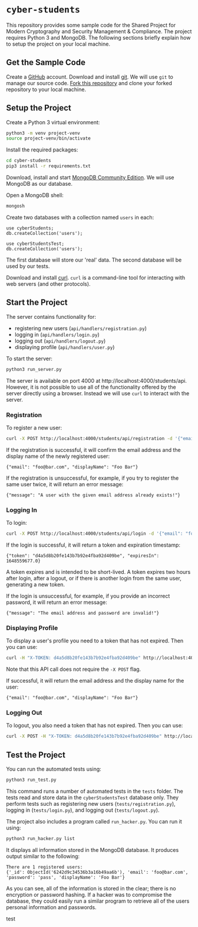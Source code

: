 # `cyber-students`

This repository provides some sample code for the Shared Project for
Modern Cryptography and Security Management & Compliance. The project
requires Python 3 and MongoDB. The following sections briefly explain
how to setup the project on your local machine.

## Get the Sample Code

Create a [GitHub](https://github.com) account. Download and install
[git](https://git-scm.com). We will use `git` to manage our source
code. [Fork this
repository](https://docs.github.com/en/get-started/quickstart/fork-a-repo)
and clone your forked repository to your local machine.

## Setup the Project

Create a Python 3 virtual environment:

```sh
python3 -m venv project-venv
source project-venv/bin/activate
```

Install the required packages:

```sh
cd cyber-students
pip3 install -r requirements.txt
```

Download, install and start [MongoDB Community
Edition](https://www.mongodb.com/docs/manual/installation). We will
use MongoDB as our database.

Open a MongoDB shell:

```sh
mongosh
```

Create two databases with a collection named `users` in each:

```
use cyberStudents;
db.createCollection('users');

use cyberStudentsTest;
db.createCollection('users');
```

The first database will store our 'real' data. The second database
will be used by our tests.

Download and install [curl](https://curl.se). `curl` is a command-line
tool for interacting with web servers (and other protocols).

## Start the Project

The server contains functionality for:

* registering new users (`api/handlers/registration.py`)
* logging in (`api/handlers/login.py`)
* logging out (`api/handlers/logout.py`)
* displaying profile (`api/handlers/user.py`)

To start the server:

```sh
python3 run_server.py
```

The server is available on port 4000 at
http://localhost:4000/students/api. However, it is not possible to use
all of the functionality offered by the server directly using a
browser. Instead we will use `curl` to interact with the server.

### Registration

To register a new user:

```sh
curl -X POST http://localhost:4000/students/api/registration -d '{"email": "foo@bar.com", "password": "pass", "displayName": "Foo Bar"}'
```

If the registration is successful, it will confirm the email address
and the display name of the newly registered user:

```
{"email": "foo@bar.com", "displayName": "Foo Bar"}
```

If the registration is unsuccessful, for example, if you try to
register the same user twice, it will return an error message:

```
{"message": "A user with the given email address already exists!"}
```

### Logging In

To login:

```sh
curl -X POST http://localhost:4000/students/api/login -d '{"email": "foo@bar.com", "password": "pass"}'
```

If the login is successful, it will return a token and expiration
timestamp:

```
{"token": "d4a5d8b20fe143b7b92e4fba92d409be", "expiresIn": 1648559677.0}
```

A token expires and is intended to be short-lived. A token expires two
hours after login, after a logout, or if there is another login from
the same user, generating a new token.

If the login is unsuccessful, for example, if you provide an incorrect
password, it will return an error message:

```
{"message": "The email address and password are invalid!"}
```

### Displaying Profile

To display a user's profile you need to a token that has not
expired. Then you can use:

```sh
curl -H "X-TOKEN: d4a5d8b20fe143b7b92e4fba92d409be" http://localhost:4000/students/api/user
```

Note that this API call does not require the `-X POST` flag.

If successful, it will return the email address and the display name
for the user:

```
{"email": "foo@bar.com", "displayName": "Foo Bar"}
```

### Logging Out

To logout, you also need a token that has not expired. Then you can
use:


```sh
curl -X POST -H "X-TOKEN: d4a5d8b20fe143b7b92e4fba92d409be" http://localhost:4000/students/api/logout
```

## Test the Project

You can run the automated tests using:

```sh
python3 run_test.py
```

This command runs a number of automated tests in the `tests`
folder. The tests read and store data in the `cyberStudentsTest`
database only. They perform tests such as registering new users
(`tests/registration.py`), logging in (`tests/login.py`), and logging
out (`tests/logout.py`).

The project also includes a program called `run_hacker.py`. You can
run it using:

```sh
python3 run_hacker.py list
```

It displays all information stored in the MongoDB database. It
produces output similar to the following:

```
There are 1 registered users:
{'_id': ObjectId('6242d9c34536b3a16b49aa6b'), 'email': 'foo@bar.com', 'password': 'pass', 'displayName': 'Foo Bar'}
```

As you can see, all of the information is stored in the clear; there
is no encryption or password hashing. If a hacker was to compromise
the database, they could easily run a similar program to retrieve all
of the users personal information and passwords.

test